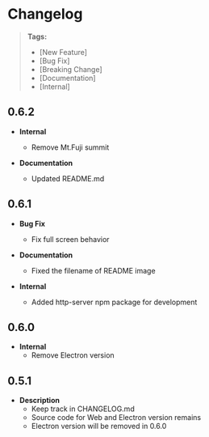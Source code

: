 # Changelog

> **Tags:**
>
> - [New Feature]
> - [Bug Fix]
> - [Breaking Change]
> - [Documentation]
> - [Internal]

## 0.6.2
- **Internal**
  - Remove Mt.Fuji summit

- **Documentation**
  - Updated README.md

## 0.6.1
- **Bug Fix**
  - Fix full screen behavior

- **Documentation**
  - Fixed the filename of README image

- **Internal**
  - Added http-server npm package for development

## 0.6.0
- **Internal**
  - Remove Electron version
  
## 0.5.1

- **Description**
  - Keep track in CHANGELOG.md
  - Source code for Web and Electron version remains
  - Electron version will be removed in 0.6.0

